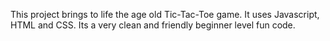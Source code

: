 This project brings to life the age old Tic-Tac-Toe game. It uses Javascript, HTML and CSS. Its a very clean and friendly beginner level fun code.
